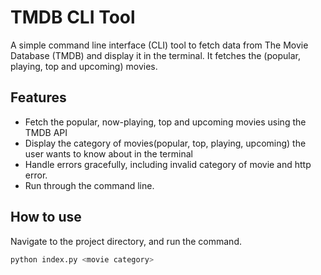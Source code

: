 # TMDB CLI Tool

A simple command line interface (CLI) tool to fetch data from The Movie Database (TMDB) and display it in the terminal.
It fetches the (popular, playing, top and upcoming) movies.


## Features
 - Fetch the popular, now-playing, top and upcoming movies using the TMDB API
 - Display the category of movies(popular, top, playing, upcoming) the user wants to know about in the terminal
 - Handle errors gracefully, including invalid category of movie and http error.
 - Run through the command line.


## How to use

Navigate to the project directory, and run the command.
```bash
python index.py <movie category>
```
